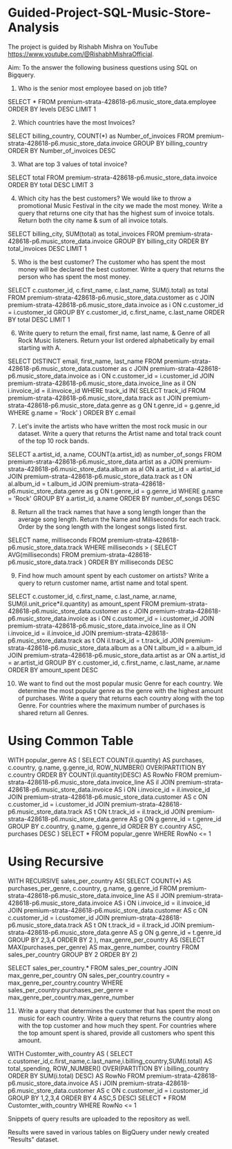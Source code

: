 # Guided-Project-SQL-Music-Store-Analysis
The project is guided by Rishabh Mishra on YouTube https://www.youtube.com/@RishabhMishraOfficial.

Aim: To the answer the following business questions using SQL on Bigquery.

1. Who is the senior most employee based on job title?

SELECT
  *
FROM
  premium-strata-428618-p6.music_store_data.employee
ORDER BY levels DESC
LIMIT 1

2. Which countries have the most Invoices?

SELECT
  billing_country,
  COUNT(*) as Number_of_invoices
FROM
  premium-strata-428618-p6.music_store_data.invoice
GROUP BY
  billing_country
ORDER BY
  Number_of_invoices DESC

3. What are top 3 values of total invoice?

SELECT
  total
FROM 
  premium-strata-428618-p6.music_store_data.invoice
ORDER BY total DESC
LIMIT 3

4. Which city has the best customers? We would like to throw a promotional Music Festival in the city we made the most money. 
Write a query that returns one city that has the highest sum of invoice totals. 
Return both the city name & sum of all invoice totals.

SELECT
  billing_city,
  SUM(total) as total_invoices
FROM
  premium-strata-428618-p6.music_store_data.invoice
GROUP BY
  billing_city
ORDER BY 
  total_invoices DESC
LIMIT 1

5. Who is the best customer? The customer who has spent the most money will be declared the best customer. 
Write a query that returns the person who has spent the most money.

SELECT
  c.customer_id,
  c.first_name,
  c.last_name,
  SUM(i.total) as total
FROM
  premium-strata-428618-p6.music_store_data.customer as c
JOIN premium-strata-428618-p6.music_store_data.invoice as i
  ON c.customer_id = i.customer_id
GROUP BY 
  c.customer_id,
  c.first_name,
  c.last_name
ORDER BY total DESC
LIMIT 1

6. Write query to return the email, first name, last name, & Genre of all Rock Music listeners. 
Return your list ordered alphabetically by email starting with A.

SELECT DISTINCT
  email,
  first_name,
  last_name
FROM
  premium-strata-428618-p6.music_store_data.customer as c
JOIN premium-strata-428618-p6.music_store_data.invoice as i
  ON c.customer_id = i.customer_id
JOIN premium-strata-428618-p6.music_store_data.invoice_line as il
 ON i.invoice_id = il.invoice_id
WHERE 
  track_id IN(
    SELECT 
      track_id
    FROM
      premium-strata-428618-p6.music_store_data.track as t
    JOIN premium-strata-428618-p6.music_store_data.genre as g
    ON t.genre_id = g.genre_id
    WHERE
      g.name = 'Rock'
  )
  ORDER BY c.email

7. Let's invite the artists who have written the most rock music in our dataset. 
Write a query that returns the Artist name and total track count of the top 10 rock bands.

SELECT
  a.artist_id,
  a.name,
  COUNT(a.artist_id) as number_of_songs
FROM premium-strata-428618-p6.music_store_data.artist as a
JOIN premium-strata-428618-p6.music_store_data.album as al
ON a.artist_id = al.artist_id
JOIN premium-strata-428618-p6.music_store_data.track as t
ON al.album_id = t.album_id
JOIN premium-strata-428618-p6.music_store_data.genre as g
ON t.genre_id = g.genre_id
WHERE
  g.name = 'Rock'
GROUP BY a.artist_id, a.name
ORDER BY number_of_songs DESC

8. Return all the track names that have a song length longer than the average song length. 
Return the Name and Milliseconds for each track. Order by the song length with the longest songs listed first.

SELECT
  name,
  milliseconds
FROM
  premium-strata-428618-p6.music_store_data.track
 WHERE milliseconds > (
    SELECT AVG(milliseconds)
    FROM premium-strata-428618-p6.music_store_data.track
 )
 ORDER BY milliseconds DESC

9. Find how much amount spent by each customer on artists? Write a query to return customer name, artist name and total spent.

SELECT
  c.customer_id,
  c.first_name,
  c.last_name,
  ar.name,
  SUM(il.unit_price*il.quantity) as amount_spent
FROM
  premium-strata-428618-p6.music_store_data.customer as c
JOIN premium-strata-428618-p6.music_store_data.invoice as i
ON c.customer_id = i.customer_id
JOIN premium-strata-428618-p6.music_store_data.invoice_line as il
ON i.invoice_id = il.invoice_id
JOIN premium-strata-428618-p6.music_store_data.track as t
ON il.track_id = t.track_id
JOIN premium-strata-428618-p6.music_store_data.album as a
ON t.album_id = a.album_id
JOIN premium-strata-428618-p6.music_store_data.artist as ar
ON a.artist_id = ar.artist_id
GROUP BY
  c.customer_id,
  c.first_name,
  c.last_name,
  ar.name
ORDER BY amount_spent DESC

10. We want to find out the most popular music Genre for each country. We determine the most popular genre as the genre 
with the highest amount of purchases. Write a query that returns each country along with the top Genre. For countries where 
the maximum number of purchases is shared return all Genres.

# Using Common Table

WITH popular_genre AS 
(
    SELECT
    COUNT(il.quantity) AS purchases, c.country, g.name, g.genre_id, ROW_NUMBER() OVER(PARTITION BY c.country ORDER BY COUNT(il.quantity)DESC) AS RowNo
    FROM premium-strata-428618-p6.music_store_data.invoice_line AS il
    JOIN premium-strata-428618-p6.music_store_data.invoice AS i
    ON i.invoice_id = il.invoice_id
    JOIN premium-strata-428618-p6.music_store_data.customer AS c
    ON c.customer_id = i.customer_id
    JOIN premium-strata-428618-p6.music_store_data.track AS t
    ON t.track_id = il.track_id
    JOIN premium-strata-428618-p6.music_store_data.genre AS g
    ON g.genre_id = t.genre_id
    GROUP BY c.country, g.name, g.genre_id
    ORDER BY c.country ASC, purchases DESC
)
SELECT *
FROM popular_genre
WHERE RowNo <= 1

# Using Recursive

WITH RECURSIVE
	sales_per_country AS(
		SELECT COUNT(*) AS purchases_per_genre, c.country, g.name, g.genre_id
		FROM premium-strata-428618-p6.music_store_data.invoice_line AS il
		JOIN premium-strata-428618-p6.music_store_data.invoice AS i
    ON i.invoice_id = il.invoice_id
		JOIN premium-strata-428618-p6.music_store_data.customer AS c
    ON c.customer_id = i.customer_id
		JOIN premium-strata-428618-p6.music_store_data.track AS t
    ON t.track_id = il.track_id
		JOIN premium-strata-428618-p6.music_store_data.genre AS g
    ON g.genre_id = t.genre_id
		GROUP BY 2,3,4
		ORDER BY 2
	),
	max_genre_per_country AS (SELECT MAX(purchases_per_genre) AS max_genre_number, country
		FROM sales_per_country
		GROUP BY 2
		ORDER BY 2)

SELECT sales_per_country.* 
FROM sales_per_country
JOIN max_genre_per_country ON sales_per_country.country = max_genre_per_country.country
WHERE sales_per_country.purchases_per_genre = max_genre_per_country.max_genre_number

11. Write a query that determines the customer that has spent the most on music for each country. 
Write a query that returns the country along with the top customer and how much they spent. 
For countries where the top amount spent is shared, provide all customers who spent this amount.

WITH Customter_with_country AS (
		SELECT c.customer_id,c.first_name,c.last_name,i.billing_country,SUM(i.total) AS total_spending,
	    ROW_NUMBER() OVER(PARTITION BY i.billing_country ORDER BY SUM(i.total) DESC) AS RowNo 
		FROM premium-strata-428618-p6.music_store_data.invoice AS i
		JOIN premium-strata-428618-p6.music_store_data.customer AS c
    ON c.customer_id = i.customer_id
		GROUP BY 1,2,3,4
		ORDER BY 4 ASC,5 DESC)
SELECT * FROM Customter_with_country WHERE RowNo <= 1

Snippets of query results are uploaded to the repository as well.

Results were saved in various tables on BigQuery under newly created "Results" dataset.
